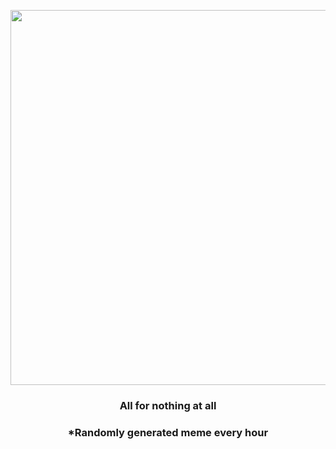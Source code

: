 <p align="center">
        <img src="https://i.redd.it/ngh7inv1rcv81.gif" width="600" height="600">
        </p>
        <h3 align="center">All for nothing at all</h3>
        <h3 align="center">*Randomly generated meme every hour</h3>
    